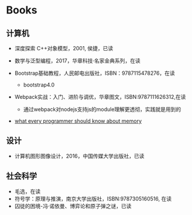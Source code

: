 # Books

## 计算机

- 深度探索 C++对象模型，2001, 侯捷，已读
- 数学与泛型编程，2017，华章科技·名家金典系列，在读
- Bootstrap基础教程，人民邮电出版社，ISBN：9787115478276，在读
    - bootstrap4.0
- Webpack实战：入门、进阶与调优，华章图文，ISBN:9787111626312,在读
    - 通过webpack对nodejs支持js的module理解更透彻，实践就是用到的

- [what every programmer should know about memory](https://people.freebsd.org/~lstewart/articles/cpumemory.pdf)

## 设计

- 计算机图形图像设计，2016，中国传媒大学出版社，已读

## 社会科学

- 毛选，在读
- 符号学：原理与推演，南京大学出版社，ISBN:9787305160516, 在读
- 囚徒的困境-冯·诺依曼、博弈论和原子弹之谜，已读

